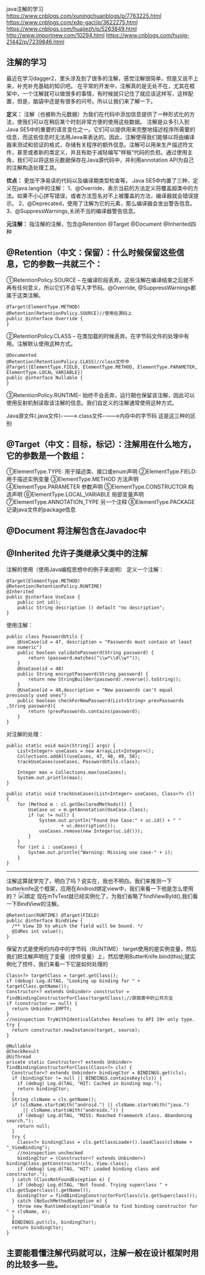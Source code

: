 java注解的学习
https://www.cnblogs.com/xuningchuanblogs/p/7763225.html
https://www.cnblogs.com/xdp-gacl/p/3622275.html
https://www.cnblogs.com/huajiezh/p/5263849.html
http://www.importnew.com/10294.html
https://www.cnblogs.com/huojg-21442/p/7239846.html
## 注解的学习
最近在学习dagger2，里头涉及到了很多的注解，感觉注解很简单，但是又说不上来，补充补充基础的知识吧。
在平常的开发中，注解真的是无处不在，尤其在框架中，一个注解就可以做很多的事情，有时候就只记住了就应该这样写，这样配置，但是，脑袋中还是有很多的问号。所以让我们来了解一下。

**定义：**
注解（也被称为元数据）为我们在代码中添加信息提供了一种形式化的方法，使我们可以在稍后某个时刻非常方便的使用这些数据。
注解是众多引入到Java  SE5中的重要的语言变化之一。它们可以提供用来完整地描述程序所需要的信息，而这些信息时无法用Java来表达的。因此，注解使得我们能够以将由编译器来测试和验证的格式，存储有关程序的额外信息。注解可以用来生产描述符文件，甚至或者新的类定义，并且有助于减轻编写“样板”代码的负担。通过使用主角，我们可以将这些元数据保存在Java源代码中，并利用annotation API为自己的注解构造处理工具。

**优点：**
更加干净易读的代码以及编译期类型检查等。
Java SE5中内置了三种，定义在java.lang中的注解：
      1、@Override，表示当前的方法定义将覆盖超类中的方法。如果不小心拼写错误，或者方法签名对不上被覆盖的方法，编译器就会错误提示。
2、@Deprecated，使用了注解为它的元素，那么编译器会发出警告信息。
3、@SuppressWarnings,关闭不当的编译器警告信息。

**元注解：**
指注解的注解，包含@Retention  @Target  @Document  @Inherited四种

## @Retention（中文：保留）：什么时候保留这些信息，它的参数一共就三个：

①RetentionPolicy.SOURCE – 在编译阶段丢弃。这些注解在编译结束之后就不再有任何意义，所以它们不会写入字节码。@Override, @SuppressWarnings都属于这类注解。
```
@Target(ElementType.METHOD)
@Retention(RetentionPolicy.SOURCE)//使用在源码上
public @interface Override {
}
```

②RetentionPolicy.CLASS – 在类加载的时候丢弃。在字节码文件的处理中有用。注解默认使用这种方式。
```
@Documented
@Retention(RetentionPolicy.CLASS)//class文件中
@Target({ElementType.FIELD, ElementType.METHOD, ElementType.PARAMETER, ElementType.LOCAL_VARIABLE})
public @interface Nullable {
}
```
③RetentionPolicy.RUNTIME– 始终不会丢弃，运行期也保留该注解，因此可以使用反射机制读取该注解的信息。我们自定义的注解通常使用这种方式。

Java源文件(.java文件)---->.class文件---->内存中的字节码
这是这三种的区别

## @Target（中文：目标，标记）：注解用在什么地方，它的参数是一个数组：
①ElementType.TYPE: 用于描述类、接口或enum声明
②ElementType.FIELD: 用于描述实例变量
③ElementType.METHOD  方法声明
④ElementType.PARAMETER  参数声明
⑤ElementType.CONSTRUCTOR  构造声明
⑥ElementType.LOCAL_VARIABLE  局部变量声明
⑦ElementType.ANNOTATION_TYPE 另一个注释
⑧ElementType.PACKAGE 记录java文件的package信息

## @Document 将注解包含在Javadoc中
## @Inherited 允许子类继承父类中的注解

注解的使用（使用Java编程思想中的例子来说明）
定义一个注解：
```
@Target(ElementType.METHOD)
@Retention(RetentionPolicy.RUNTIME)
@Inherited
public @interface UseCase {
    public int id();
    public String description () default "no description";
}
```

使用注解：
```
public class PasswordUtils {
    @UseCase(id = 47, description = "Passwords must contain at least one numeric")
    public boolean validatePassword(String password) {
        return (password.matches("\\w*\\d\\w*"));
    }
    @UseCase(id = 48)
    public String encryptPassword(String password) {
        return new StringBuilder(password).reverse().toString();
    }
    @UseCase(id = 48,description = "New passwords can't equal previously used ones")
    public boolean checkForNewPassword(List<String> prevPasswords ,String password){
        return !prevPasswords.contains(password);
    }
}
```
对注解的处理：
```
public static void main(String[] args) {
    List<Integer> useCases = new ArrayList<Integer>();
    Collections.addAll(useCases, 47, 48, 49, 50);
    trackUseCases(useCases, PasswordUtils.class);

    Integer max = Collections.max(useCases);
    System.out.println(max);
}

public static void trackUseCases(List<Integer> useCases, Class<?> cl) {
    for (Method m : cl.getDeclaredMethods()) {
        UseCase uc = m.getAnnotation(UseCase.class);
        if (uc != null) {
            System.out.println("Found Use Case:" + uc.id() + " "
                    + uc.description());
            useCases.remove(new Integer(uc.id()));
        }
    }
    for (int i : useCases) {
        System.out.println("Warning: Missing use case-" + i);
    }
}
```
*********************************
注解这算就学完了，明白了吗？说实在，我也不明白。我们来推测一下butterknife这个框架，应用在Android绑定view中，我们来看一下他是怎么使用的？
![绑定](http://upload-images.jianshu.io/upload_images/1982457-5e00fcf683657f0b?imageMogr2/auto-orient/strip%7CimageView2/2/w/1240)
现在mTvTest就已经实例化了，为我们省略了findViewById(),我们看一下BindView的注解。
```
@Retention(RUNTIME) @Target(FIELD)
public @interface BindView {
  /** View ID to which the field will be bound. */
  @IdRes int value();
}
```
保留方式是使用的内存中的字节码（RUNTIME） target使用的是实例变量，然后我们把注解声明在了变量（控件变量）上，然后使用ButterKnife.bind(this);就实例化了控件，我们来看一下它是如何处理的
```
Class<?> targetClass = target.getClass();
if (debug) Log.d(TAG, "Looking up binding for " + targetClass.getName());
Constructor<? extends Unbinder> constructor = findBindingConstructorForClass(targetClass);//获取类中的公共方法
if (constructor == null) {
  return Unbinder.EMPTY;
}
//noinspection TryWithIdenticalCatches Resolves to API 19+ only type.
try {
  return constructor.newInstance(target, source);
}

@Nullable 
@CheckResult 
@UiThread
private static Constructor<? extends Unbinder> findBindingConstructorForClass(Class<?> cls) {
  Constructor<? extends Unbinder> bindingCtor = BINDINGS.get(cls);
  if (bindingCtor != null || BINDINGS.containsKey(cls)) {
    if (debug) Log.d(TAG, "HIT: Cached in binding map.");
    return bindingCtor;
  }
  String clsName = cls.getName();
  if (clsName.startsWith("android.") || clsName.startsWith("java.")
      || clsName.startsWith("androidx.")) {
    if (debug) Log.d(TAG, "MISS: Reached framework class. Abandoning search.");
    return null;
  }
  try {
    Class<?> bindingClass = cls.getClassLoader().loadClass(clsName + "_ViewBinding");
    //noinspection unchecked
    bindingCtor = (Constructor<? extends Unbinder>) bindingClass.getConstructor(cls, View.class);
    if (debug) Log.d(TAG, "HIT: Loaded binding class and constructor.");
  } catch (ClassNotFoundException e) {
    if (debug) Log.d(TAG, "Not found. Trying superclass " + cls.getSuperclass().getName());
    bindingCtor = findBindingConstructorForClass(cls.getSuperclass());
  } catch (NoSuchMethodException e) {
    throw new RuntimeException("Unable to find binding constructor for " + clsName, e);
  }
  BINDINGS.put(cls, bindingCtor);
  return bindingCtor;
}
```

## 主要能看懂注解代码就可以，注解一般在设计框架时用的比较多一些。
